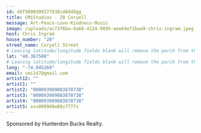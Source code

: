 ```yaml
---
id: ddf9000d99377838id8dddgg
title: CMiStudios - 28 Coryell
message: Art-Peace-Love-Kindness-Music
image: /uploads/ac73f6ba-8a68-4124-9095-aee64ef2baa9-chris-ingram.jpeg
host: Chris Ingram
house_number: "28"
street_name: Coryell Street
# Leaving latitude/longitude fields blank will remove the porch from the Porchfest map.
lat: "40.367508"
# Leaving latitude/longitude fields blank will remove the porch from the Porchfest map.
long: "-74.945269"
email: cmi147@gmail.com
artist12: ""
artist1: ""
artist2: "000093989883878738"
artist3: "000093989883878738"
artist4: "000093989883878738"
artist5: xxx000988w88s7777s
---
```

Sponsored by Hunterdon Bucks Realty.